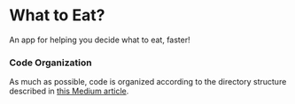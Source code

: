 # What to Eat?
An app for helping you decide what to eat, faster!

### Code Organization
As much as possible, code is organized according to the directory structure described in [this Medium article](https://medium.com/habilelabs/best-folder-structure-for-react-native-project-a46405bdba7).
